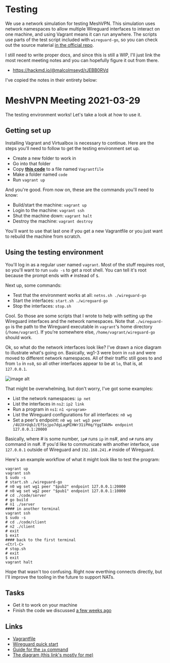 # Testing

We use a network simulation for testing MeshVPN. This simulation uses network
namespaces to allow multiple Wireguard interfaces to interact on one machine,
and using Vagrant means it can run anywhere. The scripts use parts of the test
script included with `wireguard-go`, so you can check out the source material
[in the official repo](https://git.zx2c4.com/wireguard-go/tree/tests/netns.sh).

I still need to write proper docs, and since this is still a WIP, I'll just link
the most recent meeting notes and you can hopefully figure it out from there.

* https://hackmd.io/@malcolmseyd/rJEBB0RVd

I've copied the notes in their entirety below:

# MeshVPN Meeting 2021-03-29

The testing environment works! Let's take a look at how to use it.

## Getting set up

Installing Vagrant and Virtualbox is necessary to continue. Here are the steps you'll need to follow to get the testing environment set up.

* Create a new folder to work in
* Go into that folder
* Copy [__this code__](https://gist.github.com/malcolmseyd/b0a0e066c873e5dde130b61c3dd8104e) to a file named `Vagrantfile`
* Make a folder named `code`
* Run `vagrant up`

And you're good. From now on, these are the commands you'll need to know:

* Build/start the machine: `vagrant up`
* Login to the machine: `vagrant ssh`
* Shut the machine down: `vagrant halt`
* Destroy the machine: `vagrant destroy`

You'll want to use that last one if you get a new Vagrantfile or you just want to rebuild the machine from scratch.

## Using the testing environment

You'll log in as a regular user named `vagrant`. Most of the stuff requires root, so you'll want to run `sudo -s` to get a root shell. You can tell it's root because the prompt ends with `#` instead of `$`.

Next up, some commands:

* Test that the environment works at all: `netns.sh ./wireguard-go`
* Start the interfaces: `start.sh ./wireguard-go`
* Stop the interfaces: `stop.sh`

Cool. So those are some scripts that I wrote to help with setting up the Wireguard interfaces and the network namespaces. Note that `./wireguard-go` is the path to the Wireguard executable in `vagrant`'s home directory (`/home/vagrant`). If you're somewhere else, `/home/vagrant/wireguard-go` should work.

Ok, so what do the network interfaces look like? I've drawn a nice diagram to illustrate what's going on. Basically, wg1-3 were born in `ns0` and were moved to different network namespaces. All of their traffic still goes to and from `lo` in `ns0`, so all other interfaces appear to be at `lo`, that is, at `127.0.0.1`.

![image alt](https://i.imgur.com/niPIDQR.jpg")

That might be overwhelming, but don't worry, I've got some examples:

* List the network namespaces: `ip net`
* List the interfaces in `ns2`: `ip2 link`
* Run a program in `ns1`: `n1 <program>`
* List the Wireguard configurations for all interfaces: `n0 wg`
* Set a peer's endpoint: `n0 wg set wg3 peer /4UJX+UqbJ/EfSsjpo7dgLagMIHWr31iPHq/YggTAkM= endpoint 127.0.0.1:20000`

Basically, where # is some number, `ip#` runs `ip` in ns#, and `n#` runs any command in ns#. If you'd like to communicate with another interface, use `127.0.0.1` outside of Wireguard and `192.168.241.#` inside of Wireguard.

Here's an example workflow of what it might look like to test the program:

```shell
vagrant up
vagrant ssh
$ sudo -s
# start.sh ./wireguard-go
# n0 wg set wg1 peer "$pub2" endpoint 127.0.0.1:20000
# n0 wg set wg2 peer "$pub1" endpoint 127.0.0.1:10000
# cd ./code/server
# go build
# n1 ./server
#### in another terminal
vagrant ssh
$ sudo -s
# cd ./code/client
# n2 ./client
# exit
$ exit
#### back to the first terminal
<Ctrl-C>
# stop.sh
# exit
$ exit
vagrant halt
```

Hope that wasn't too confusing. Right now everthing connects directly, but  I'll improve the tooling in the future to support NATs.

## Tasks

* Get it to work on your machine
* Finish the code we discussed [a few weeks ago](/LNhNo_jER3SHrAAdb4KZpQ)

## Links

* [Vagrantfile](https://gist.github.com/malcolmseyd/b0a0e066c873e5dde130b61c3dd8104e)
* [Wireguard quick start](https://www.wireguard.com/quickstart/)
* [Guide for the `ip` command](https://baturin.org/docs/iproute2/)
* [The diagram (this link's mostly for me)](https://viewer.diagrams.net/?highlight=0000ff&edit=_blank&layers=1&nav=1&title=Untitled%20Diagram.drawio#R3VnZjtowFP2aPBbFdhZ4ZJu2UitVmofp9M0klyStiZExW7%2B%2BdnA2EgZGZSAzAgnfY18v5zr32MQi48Xus6DL%2BDsPgVnYDncWmVgYI%2BR56kcj%2BwPi%2Be4BiEQSmkYl8Jj8BQPaBl0nIaxqDSXnTCbLOhjwNIVA1jAqBN%2FWm805q4%2B6pBE0gMeAsib6lIQyNqtw7RL%2FAkkUm5HdvGJB87YGWMU05NsKRKYWGQvO5aG02I2Bae5yWg5%2BDydqi3kJSOUlDhP5dTgFkBz%2F%2BuF7EX2iQ%2FLJ9LKhbG3Wa2GPLpYWGaWzVfazyucv9zkngq%2FTEHS%2FtmqxjRMJj0sa6Nqt2gUKi%2BWCKQup4gaETBSfQ5ZEqcIk1w2osRjM1exH84SxMWdcZAOQ0IV%2B6Ch8JQX%2FA5WaPp4RtaXIyExcdQ67k4yggme1P4EvQIq9amIc8MAszWxNlNvbMtDIMVhcCTKyDUjN5oqKvssAqIKJwSvi0W%2BLB9MMzVQh0gXGc0iNUKD%2FF6MrkEkct0Zm8QBXyCQtXOK3onJwksow2eS0Iez3bPVBFU4r1S0eljuyyFB%2F3UkRG3HscNzNvYODj4JDmsHxW4LjvFVwtP%2FZxEPukHgo9OdBW%2BLxgj7M5m%2BTeNy75x1MzieebUTeRebx75x4iNOgBEJ1pjAmFzLmEU8pm5boqE5a2eYb17s2o%2Bo3SLk3ByS6lrxOJOwS%2BVO791xjPVdqJjvTc2bscyNV6604afO5Wle6ZVbpFw710UqZKU%2FhgDwkmqas%2FrB%2BveiXQ6o44msRwEsb05ApqYhAnlPO5h4RwKhMNvWJXP%2FxcS4SmwHuIa%2Ffww7qqUfpQXtdKiCNzuahSgaZENW76pryoHqqazti2TdVHvcC5cEfVXkcv3NHXtIk%2B5bpspIsy9R5Jl2iWrIsc2cH0qX3LtKld8lpA3fytOEeH6Xvfc%2FB%2Fmu1B19Pe3CXtcc5Oma33XpuLD6n7%2Fd1xo%2F06OT19GOqFELdU6nmZfSGKpWXX6VShdE9lRq8C5U6%2FQ9SRaVQJ1UKeR1TqXywy1UKXU%2BlUJdVCpHbqZQyyxcOWV3lrQ2Z%2FgM%3D)
